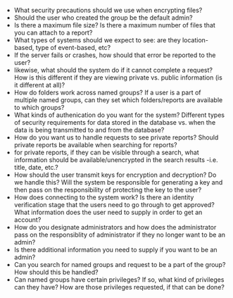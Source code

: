 * What security precautions should we use when encrypting files? 
* Should the user who created the group be the default admin?
* Is there a maximum file size? Is there a maximum number of files that you can attach to a report?
* What types of systems should we expect to see: are they location-based, type of event-based, etc?
* If the server fails or crashes, how should that error be reported to the user? 
* likewise, what should the system do if it cannot complete a request? How is this different if they are viewing private vs. public information (is it different at all)?
* How do folders work across named groups? If a user is a part of multiple named groups, can they set which folders/reports are available to which groups?
* What kinds of authenication do you want for the system? Different types of security requirements for data stored in the database vs. when the data is being transmitted to and from the database? 
* How do you want us to handle requests to see private reports? Should private reports be available when searching for reports?
* for private reports, if they can be visible through a search, what information should be available/unencrypted in the search results -i.e. title, date, etc.? 
* How should the user transmit keys for encryption and decryption? Do we handle this? Will the system be responsible for  generating a key and then pass on the responsibility of protecting the key to the user?
* How does connecting to the system work? Is there an identity verification stage that the users need to go through to get approved? What information does the user need to supply in order to get an account?
* How do you designate administrators and how does the administrator pass on the responsiblity of administrator if they no longer want to be an admin? 
* Is there additional information you need to supply if you want to be an admin?
* Can you search for named groups and request to be a part of the group? How should this be handled?
* Can named groups have certain privileges? If so, what kind of privileges can they have? How are those privileges requested, if  that can be done?
